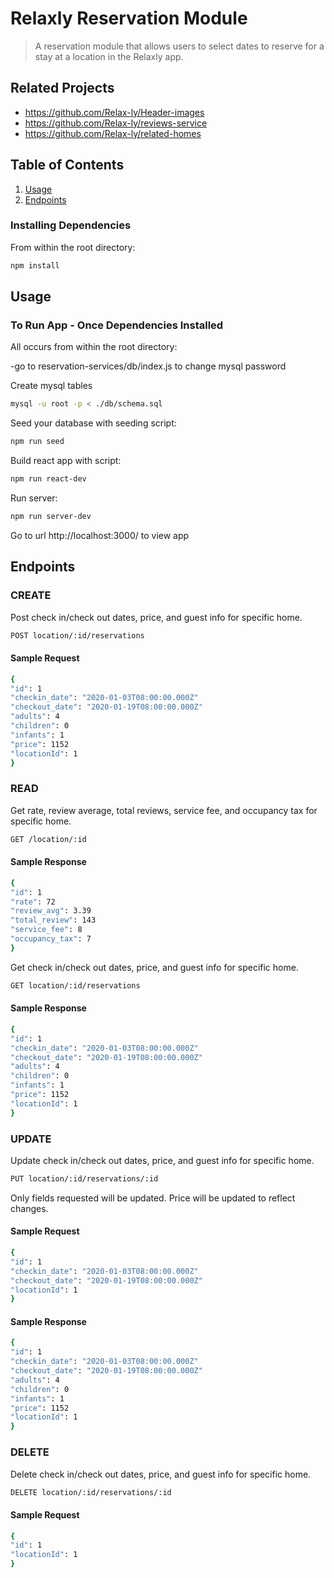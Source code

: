 # Relaxly Reservation Module

> A reservation module that allows users to select dates to reserve for a stay at a location in the Relaxly app.

## Related Projects

  - https://github.com/Relax-ly/Header-images
  - https://github.com/Relax-ly/reviews-service
  - https://github.com/Relax-ly/related-homes

## Table of Contents

1. [Usage](#Usage)
1. [Endpoints](#Endpoints)

### Installing Dependencies

From within the root directory:

```sh
npm install
```
## Usage
### To Run App - Once Dependencies Installed

All occurs from within the root directory:

-go to reservation-services/db/index.js to change mysql password

Create mysql tables
```sh
mysql -u root -p < ./db/schema.sql
```
Seed your database with seeding script:

```sh
npm run seed
```
Build react app with script:

```sh
npm run react-dev
```
Run server:

```sh
npm run server-dev
```
Go to url http://localhost:3000/ to view app

## Endpoints

### CREATE

Post check in/check out dates, price, and guest info for specific home.
```sh
POST location/:id/reservations
```

#### Sample Request
```sh
{
"id": 1
"checkin_date": "2020-01-03T08:00:00.000Z"
"checkout_date": "2020-01-19T08:00:00.000Z"
"adults": 4
"children": 0
"infants": 1
"price": 1152
"locationId": 1
}
```


### READ

Get rate, review average, total reviews, service fee, and occupancy tax for specific home.
```sh
GET /location/:id
```

#### Sample Response
```sh
{
"id": 1
"rate": 72
"review_avg": 3.39
"total_review": 143
"service_fee": 8
"occupancy_tax": 7
}
```


Get check in/check out dates, price, and guest info for specific home.
```sh
GET location/:id/reservations
```

#### Sample Response
```sh
{
"id": 1
"checkin_date": "2020-01-03T08:00:00.000Z"
"checkout_date": "2020-01-19T08:00:00.000Z"
"adults": 4
"children": 0
"infants": 1
"price": 1152
"locationId": 1
}
```

### UPDATE

Update check in/check out dates, price, and guest info for specific home.
```sh
PUT location/:id/reservations/:id
```

Only fields requested will be updated. Price will be updated to reflect changes.
#### Sample Request
```sh
{
"id": 1
"checkin_date": "2020-01-03T08:00:00.000Z"
"checkout_date": "2020-01-19T08:00:00.000Z"
"locationId": 1
}
```

#### Sample Response
```sh
{
"id": 1
"checkin_date": "2020-01-03T08:00:00.000Z"
"checkout_date": "2020-01-19T08:00:00.000Z"
"adults": 4
"children": 0
"infants": 1
"price": 1152
"locationId": 1
}
```

### DELETE

Delete check in/check out dates, price, and guest info for specific home.
```sh
DELETE location/:id/reservations/:id
```

#### Sample Request
```sh
{
"id": 1
"locationId": 1
}
```
